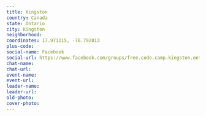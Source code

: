 ```yaml
---
title: Kingston
country: Canada
state: Ontario
city: Kingston
neighborhood: 
coordinates: 17.971215, -76.792813
plus-code:
social-name: Facebook
social-url: https://www.facebook.com/groups/free.code.camp.kingston.ontario
chat-name:
chat-url:
event-name:
event-url:
leader-name:
leader-url:
old-photo: 
cover-photo:
---
```

